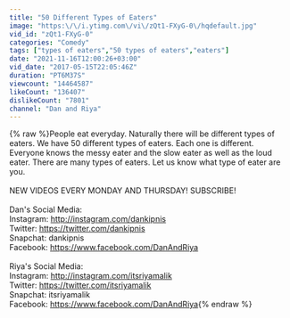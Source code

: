 ```yaml
---
title: "50 Different Types of Eaters"
image: "https:\/\/i.ytimg.com\/vi\/zQt1-FXyG-0\/hqdefault.jpg"
vid_id: "zQt1-FXyG-0"
categories: "Comedy"
tags: ["types of eaters","50 types of eaters","eaters"]
date: "2021-11-16T12:00:26+03:00"
vid_date: "2017-05-15T22:05:46Z"
duration: "PT6M37S"
viewcount: "14464587"
likeCount: "136407"
dislikeCount: "7801"
channel: "Dan and Riya"
---
```

{% raw %}People eat everyday. Naturally there will be different types of eaters. We have 50 different types of eaters. Each one is different. Everyone knows the messy eater and the slow eater as well as the loud eater. There are many types of eaters. Let us know what type of eater are you. <br /><br />NEW VIDEOS EVERY MONDAY AND THURSDAY! SUBSCRIBE! <br /><br />Dan's Social Media:<br />Instagram: <a rel="nofollow" target="blank" href="http://instagram.com/dankipnis">http://instagram.com/dankipnis</a><br />Twitter: <a rel="nofollow" target="blank" href="https://twitter.com/dankipnis">https://twitter.com/dankipnis</a><br />Snapchat: dankipnis<br />Facebook: <a rel="nofollow" target="blank" href="https://www.facebook.com/DanAndRiya">https://www.facebook.com/DanAndRiya</a><br /><br />Riya's Social Media:<br />Instagram: <a rel="nofollow" target="blank" href="http://instagram.com/itsriyamalik">http://instagram.com/itsriyamalik</a><br />Twitter: <a rel="nofollow" target="blank" href="https://twitter.com/itsriyamalik">https://twitter.com/itsriyamalik</a><br />Snapchat: itsriyamalik<br />Facebook: <a rel="nofollow" target="blank" href="https://www.facebook.com/DanAndRiya">https://www.facebook.com/DanAndRiya</a>{% endraw %}
